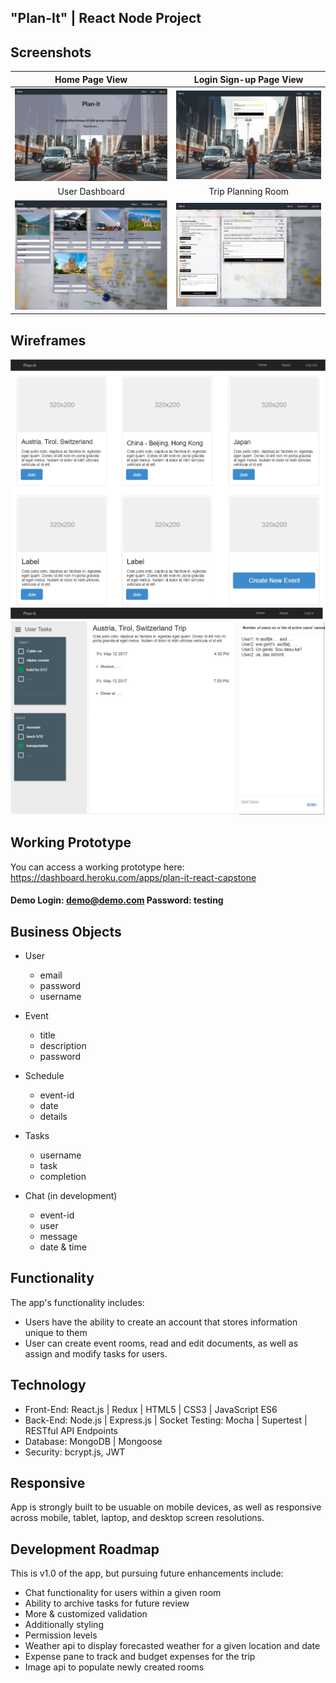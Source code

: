 ## "Plan-It" | React Node Project 

## Screenshots

Home Page View | Login Sign-up Page View
:-------------------------:|:-------------------------:
![Homepage](https://github.com/BlitzDampfwalze/plan-it-node/blob/master/read-me-images/landing.JPG)  |  ![Login](https://github.com/BlitzDampfwalze/plan-it-node/blob/master/read-me-images/login.JPG)
User Dashboard | Trip Planning Room
![User Dashboard](https://github.com/BlitzDampfwalze/plan-it-node/blob/master/read-me-images/dashboard.JPG)  |  ![Trip Planning Room](https://github.com/BlitzDampfwalze/plan-it-node/blob/master/read-me-images/trip-room.JPG)

## Wireframes 
![Wireframe of Dashboard](https://github.com/BlitzDampfwalze/plan-it-node/blob/master/read-me-images/wireframe-dashboard.jpg)
![Wireframe of Trip Planning Room](https://github.com/BlitzDampfwalze/plan-it-node/blob/master/read-me-images/wireframe-room.jpg)

## Working Prototype
You can access a working prototype here: https://dashboard.heroku.com/apps/plan-it-react-capstone
#### Demo Login: demo@demo.com Password: testing

## Business Objects
* User 
  * email
  * password 
  * username

* Event 
  * title
  * description
  * password

* Schedule 
  * event-id 
  * date 
  * details

* Tasks 
  * username
  * task
  * completion

* Chat (in development)
  * event-id
  * user
  * message
  * date & time

## Functionality
The app's functionality includes:
* Users have the ability to create an account that stores information unique to them
* User can create event rooms, read and edit documents, as well as assign and modify tasks for users.

## Technology
* Front-End: React.js | Redux | HTML5 | CSS3 | JavaScript ES6
* Back-End: Node.js | Express.js | Socket Testing: Mocha | Supertest | RESTful API Endpoints 
* Database: MongoDB | Mongoose
* Security: bcrypt.js, JWT

## Responsive
App is strongly built to be usuable on mobile devices, as well as responsive across mobile, tablet, laptop, and desktop screen resolutions.

## Development Roadmap
This is v1.0 of the app, but pursuing future enhancements include:
* Chat functionality for users within a given room
* Ability to archive tasks for future review
* More & customized validation
* Additionally styling
* Permission levels
* Weather api to display forecasted weather for a given location and date
* Expense pane to track and budget expenses for the trip
* Image api to populate newly created rooms